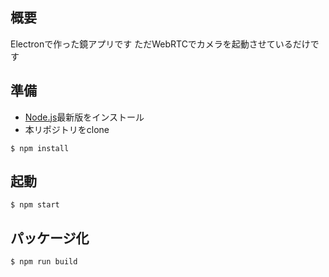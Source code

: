 ## 概要

Electronで作った鏡アプリです
ただWebRTCでカメラを起動させているだけです

## 準備

- [Node.js](https://nodejs.org/ja/)最新版をインストール
- 本リポジトリをclone

```
$ npm install
```

## 起動

```
$ npm start
```
## パッケージ化

```
$ npm run build
```
